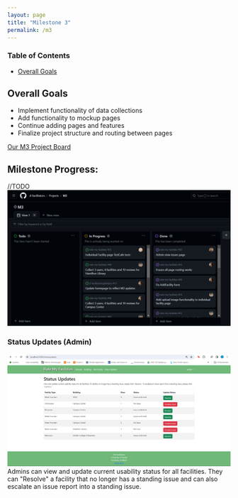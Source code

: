 ```yaml
---
layout: page
title: "Milestone 3"
permalink: /m3
---
```


### Table of Contents
- <a href="goals">Overall Goals</a>

## Overall Goals
- Implement functionality of data collections
- Add functionality to mockup pages
- Continue adding pages and features
- Finalize project structure and routing between pages

<a href="https://github.com/orgs/d-facilitators/projects/4">Our M3 Project Board</a>

<h2 id="progress">Milestone Progress:</h2>

//TODO
<img src="assets/images/m3.png">

### Status Updates (Admin)
<img src="assets/images/rmf_status-update.png">
Admins can view and update current usability status for all facilities. They can "Resolve" a facility that no longer has a standing issue and can also escalate an issue report into a standing issue.